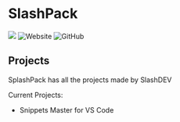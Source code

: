 # **SlashPack**
<span>
<img src="https://img.shields.io/badge/slashDEV-slashpack-red">
<img alt="Website" src="https://img.shields.io/website?down_color=red&down_message=offline&up_color=green&up_message=online&url=https%3A%2F%2Fslashpack.vercel.app%2F">
<img alt="GitHub" src="https://img.shields.io/github/license/zer0less/zer0less.github.io">
</span>

## Projects
SplashPack has all the projects made by SlashDEV

Current Projects:
- Snippets Master for VS Code

